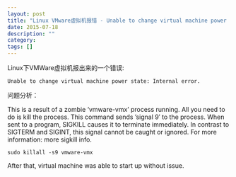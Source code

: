 ```yaml
---
layout: post
title: "Linux VMware虚拟机报错 - Unable to change virtual machine power state: Internal error."
date: 2015-07-18
description: ""
category: 
tags: []
---
```


Linux下VMWare虚拟机报出来的一个错误:

    Unable to change virtual machine power state: Internal error.

问题分析：

This is a result of a zombie ‘vmware-vmx’ process running. All you need to do is kill the process. This command sends ’signal 9′ to the process. When sent to a program, SIGKILL causes it to terminate immediately. In contrast to SIGTERM and SIGINT, this signal cannot be caught or ignored. For more information: more sigkill info.

    sudo killall -s9 vmware-vmx

After that, virtual machine was able to start up without issue.
